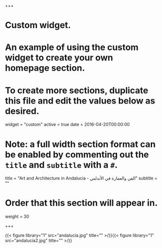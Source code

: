 +++
# Custom widget.
# An example of using the custom widget to create your own homepage section.
# To create more sections, duplicate this file and edit the values below as desired.
widget = "custom"
active = true
date = 2016-04-20T00:00:00

# Note: a full width section format can be enabled by commenting out the `title` and `subtitle` with a `#`.
title = "Art and Architecture in Andalucia - الفن والعمارة في الأندلس"
subtitle = ""

# Order that this section will appear in.
weight = 30


+++



{{< figure library="1" src="andalucia.jpg" title="" >/}}{{< figure library="1" src="andalucia2.jpg" title="" >/}}

